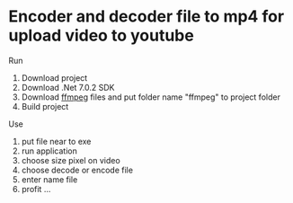 ﻿# Encoder and decoder file to mp4 for upload video to youtube
 
Run
1. Download project
2. Download .Net 7.0.2 SDK
3. Download [ffmpeg](https://github.com/BtbN/FFmpeg-Builds/releases/download/latest/ffmpeg-master-latest-win64-gpl-shared.zip) files and put folder name "ffmpeg" to project folder
4. Build project

Use
1. put file near to exe
2. run application
3. choose size pixel on video
4. choose decode or encode file
5. enter name file
6. profit ...
